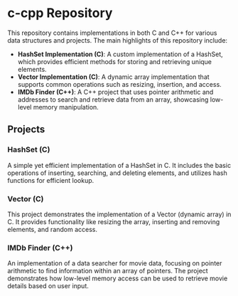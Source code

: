 # c-cpp Repository

This repository contains implementations in both C and C++ for various data structures and projects. The main highlights of this repository include:

- **HashSet Implementation (C)**: A custom implementation of a HashSet, which provides efficient methods for storing and retrieving unique elements.
- **Vector Implementation (C)**: A dynamic array implementation that supports common operations such as resizing, insertion, and access.
- **IMDb Finder (C++)**: A C++ project that uses pointer arithmetic and addresses to search and retrieve data from an array, showcasing low-level memory manipulation.

## Projects

### HashSet (C)
A simple yet efficient implementation of a HashSet in C. It includes the basic operations of inserting, searching, and deleting elements, and utilizes hash functions for efficient lookup.

### Vector (C)
This project demonstrates the implementation of a Vector (dynamic array) in C. It provides functionality like resizing the array, inserting and removing elements, and random access.

### IMDb Finder (C++)
An implementation of a data searcher for movie data, focusing on pointer arithmetic to find information within an array of pointers. The project demonstrates how low-level memory access can be used to retrieve movie details based on user input.
